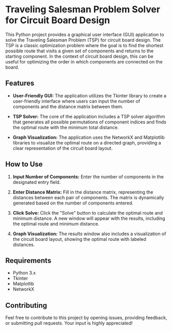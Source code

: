 # Traveling Salesman Problem Solver for Circuit Board Design

This Python project provides a graphical user interface (GUI) application to solve the Traveling Salesman Problem (TSP) for circuit board design. The TSP is a classic optimization problem where the goal is to find the shortest possible route that visits a given set of components and returns to the starting component. In the context of circuit board design, this can be useful for optimizing the order in which components are connected on the board.

## Features

- **User-Friendly GUI:** The application utilizes the Tkinter library to create a user-friendly interface where users can input the number of components and the distance matrix between them.

- **TSP Solver:** The core of the application includes a TSP solver algorithm that generates all possible permutations of component indices and finds the optimal route with the minimum total distance.

- **Graph Visualization:** The application uses the NetworkX and Matplotlib libraries to visualize the optimal route on a directed graph, providing a clear representation of the circuit board layout.

## How to Use

1. **Input Number of Components:** Enter the number of components in the designated entry field.

2. **Enter Distance Matrix:** Fill in the distance matrix, representing the distances between each pair of components. The matrix is dynamically generated based on the number of components entered.

3. **Click Solve:** Click the "Solve" button to calculate the optimal route and minimum distance. A new window will appear with the results, including the optimal route and minimum distance.

4. **Graph Visualization:** The results window also includes a visualization of the circuit board layout, showing the optimal route with labeled distances.

## Requirements

- Python 3.x
- Tkinter
- Matplotlib
- NetworkX

## Contributing

Feel free to contribute to this project by opening issues, providing feedback, or submitting pull requests. Your input is highly appreciated!


